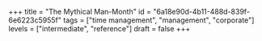 +++
title = "The Mythical Man-Month"
id = "6a18e90d-4b11-488d-839f-6e6223c5955f"
tags = ["time management", "management", "corporate"]
levels = ["intermediate", "reference"]
draft = false
+++
